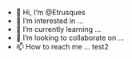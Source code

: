 - 👋 Hi, I’m @Etrusques
- 👀 I’m interested in ...
- 🌱 I’m currently learning ...
- 💞️ I’m looking to collaborate on ...
- 📫 How to reach me ...
test2
<!---
Etrusques/Etrusques is a ✨ special ✨ repository because its `README.md` (this file) appears on your GitHub profile.
You can click the Preview link to take a look at your changes.
--->
